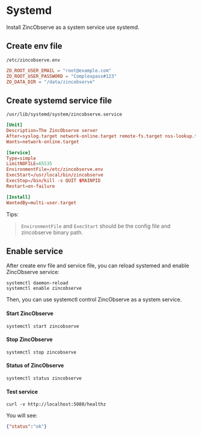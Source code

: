 # Systemd

Install ZincObserve as a system service use systemd.

## Create env file

`/etc/zincobserve.env`

```toml
ZO_ROOT_USER_EMAIL = "root@example.com"
ZO_ROOT_USER_PASSWORD = "Complexpass#123"
ZO_DATA_DIR = "/data/zincobserve"
```

## Create systemd service file

`/usr/lib/systemd/system/zincobserve.service`

```toml
[Unit]
Description=The ZincObserve server
After=syslog.target network-online.target remote-fs.target nss-lookup.target
Wants=network-online.target

[Service]
Type=simple
LimitNOFILE=65535
EnvironmentFile=/etc/zincobserve.env
ExecStart=/usr/local/bin/zincobserve
ExecStop=/bin/kill -s QUIT $MAINPID
Restart=on-failure

[Install]
WantedBy=multi-user.target
```

Tips:

> `EnvironmentFile` and `ExecStart` should be the config file and zincobserve binary path.

## Enable service

After create env file and service file, you can reload systemed and enable ZincObserve service: 

```shell
systemctl daemon-reload
systemctl enable zincobserve
```

Then, you can use systemctl control ZincObserve as a system service.

#### Start ZincObserve

```shell
systemctl start zincobserve
```

#### Stop ZincObserve

```shell
systemctl stop zincobserve
```

#### Status of ZincObserve

```shell
systemctl status zincobserve
```

#### Test service

```shell
curl -v http://localhost:5080/healthz
```

You will see:

```json
{"status":"ok"}
```
